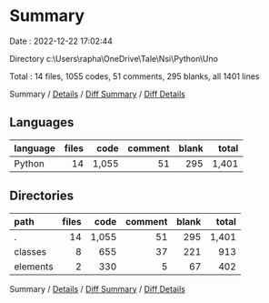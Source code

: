 # Summary

Date : 2022-12-22 17:02:44

Directory c:\\Users\\rapha\\OneDrive\\Tale\\Nsi\\Python\\Uno

Total : 14 files,  1055 codes, 51 comments, 295 blanks, all 1401 lines

Summary / [Details](details.md) / [Diff Summary](diff.md) / [Diff Details](diff-details.md)

## Languages
| language | files | code | comment | blank | total |
| :--- | ---: | ---: | ---: | ---: | ---: |
| Python | 14 | 1,055 | 51 | 295 | 1,401 |

## Directories
| path | files | code | comment | blank | total |
| :--- | ---: | ---: | ---: | ---: | ---: |
| . | 14 | 1,055 | 51 | 295 | 1,401 |
| classes | 8 | 655 | 37 | 221 | 913 |
| elements | 2 | 330 | 5 | 67 | 402 |

Summary / [Details](details.md) / [Diff Summary](diff.md) / [Diff Details](diff-details.md)